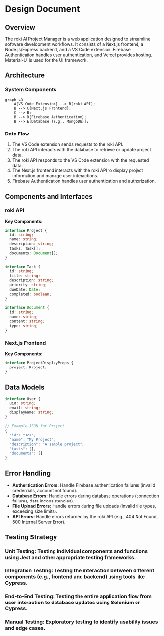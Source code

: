 # Design Document

## Overview

The roki AI Project Manager is a web application designed to streamline software development workflows. It consists of a Next.js frontend, a Node.js/Express backend, and a VS Code extension.  Firebase Authentication handles user authentication, and Vercel provides hosting. Material-UI is used for the UI framework.

## Architecture

### System Components

```mermaid
graph LR
    A[VS Code Extension] --> B(roki API); 
    B --> C{Next.js Frontend};
    C --> B;
    B --> D[Firebase Authentication];
    B --> E[Database (e.g., MongoDB)];
```

### Data Flow

1. The VS Code extension sends requests to the roki API.
2. The roki API interacts with the database to retrieve or update project data.
3. The roki API responds to the VS Code extension with the requested data.
4. The Next.js frontend interacts with the roki API to display project information and manage user interactions.
5. Firebase Authentication handles user authentication and authorization.

## Components and Interfaces

### roki API

**Key Components:**

```typescript
interface Project {
  id: string;
  name: string;
  description: string;
  tasks: Task[];
  documents: Document[];
}

interface Task {
  id: string;
  title: string;
  description: string;
  priority: string;
  dueDate: Date;
  completed: boolean;
}

interface Document {
  id: string;
  name: string;
  content: string;
  type: string;
}
```

### Next.js Frontend

**Key Components:**

```typescript
interface ProjectDisplayProps {
  project: Project;
}
```

## Data Models

```typescript
interface User {
  uid: string;
  email: string;
  displayName: string;
}

// Example JSON for Project
{
  "id": "123",
  "name": "My Project",
  "description": "A sample project",
  "tasks": [],
  "documents": []
}
```

## Error Handling

- **Authentication Errors:**  Handle Firebase authentication failures (invalid credentials, account not found).
- **Database Errors:** Handle errors during database operations (connection failures, data inconsistencies).
- **File Upload Errors:** Handle errors during file uploads (invalid file types, exceeding size limits).
- **API Errors:** Handle errors returned by the roki API (e.g., 404 Not Found, 500 Internal Server Error).

## Testing Strategy

### Unit Testing:  Testing individual components and functions using Jest and other appropriate testing frameworks.
### Integration Testing: Testing the interaction between different components (e.g., frontend and backend) using tools like Cypress.
### End-to-End Testing: Testing the entire application flow from user interaction to database updates using Selenium or Cypress.
### Manual Testing:  Exploratory testing to identify usability issues and edge cases.